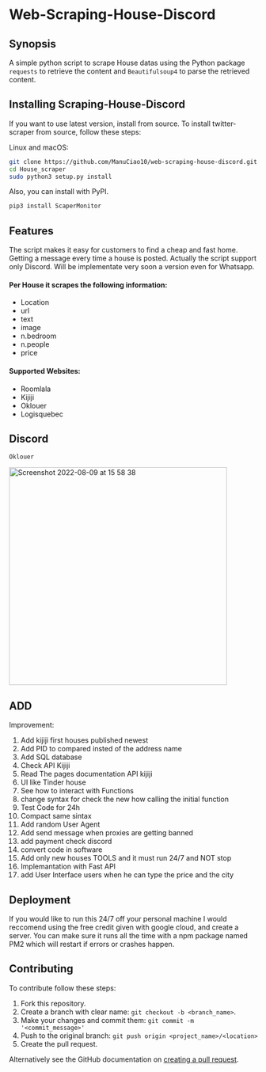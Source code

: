 # Web-Scraping-House-Discord

## Synopsis

A simple python script to scrape House datas using the Python package `requests`
to retrieve the content and `Beautifulsoup4` to parse the retrieved
content.

## Installing Scraping-House-Discord

If you want to use latest version, install from source. To install twitter-scraper from source, follow these steps:

Linux and macOS:

```bash
git clone https://github.com/ManuCiao10/web-scraping-house-discord.git
cd House_scraper
sudo python3 setup.py install
```

Also, you can install with PyPI.

```bash
pip3 install ScaperMonitor
```

## Features

The script makes it easy for customers to find a cheap and fast home. Getting a message every time a house is posted.
Actually the script support only Discord. Will be implementate very soon a version even for Whatsapp.

#### Per House it scrapes the following information:

- Location
- url
- text
- image
- n.bedroom
- n.people
- price

#### Supported Websites:

- Roomlala
- Kijiji
- Oklouer
- Logisquebec

## Discord

`Oklouer`

<img width="440" alt="Screenshot 2022-08-09 at 15 58 38" src="https://user-images.githubusercontent.com/89024276/183749691-f8f5b713-6cf8-4f03-bc7d-52753149fec8.png">

## ADD

Improvement:

1. Add kijiji first houses published newest
2. Add PID to compared insted of the address name
3. Add SQL database
4. Check API Kijiji
5. Read The pages documentation API kijiji
6. UI like Tinder house
7. See how to interact with Functions
8. change syntax for check the new how calling the initial function
9. Test Code for 24h
10. Compact same sintax
11. Add random User Agent
12. Add send message when proxies are getting banned
13. add payment check discord
14. convert code in software
15. Add only new houses TOOLS and it must run 24/7 and NOT stop
16. Implemantation with Fast API
17. add User Interface users when he can type the price and the city

## Deployment

If you would like to run this 24/7 off your personal machine I would reccomend using the free credit given with google cloud, and create a server. You can make sure it runs all the time with a npm package named PM2 which will restart if errors or crashes happen.

## Contributing

To contribute follow these steps:

1. Fork this repository.
2. Create a branch with clear name: `git checkout -b <branch_name>`.
3. Make your changes and commit them: `git commit -m '<commit_message>'`
4. Push to the original branch: `git push origin <project_name>/<location>`
5. Create the pull request.

Alternatively see the GitHub documentation on [creating a pull request](https://help.github.com/en/github/collaborating-with-issues-and-pull-requests/creating-a-pull-request).
